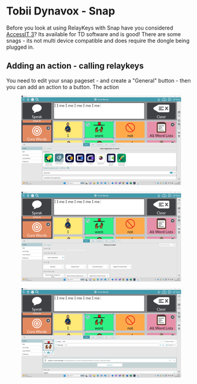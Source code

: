 # Tobii Dynavox - Snap

Before you look at using RelayKeys with Snap have you considered [AccessIT 3](https://www.tobiidynavox.com/products/accessit-3)? Its available for TD software and is good! There are some snags - its not multi device compatible and does require the dongle being plugged in.&#x20;

## Adding an action - calling relaykeys

You need to edit your snap pageset - and create a "General" button - then you can add an action to a button. The action&#x20;

<figure><img src="../../.gitbook/assets/Snap1.png" alt=""><figcaption></figcaption></figure>

<figure><img src="../../.gitbook/assets/Snap2.png" alt=""><figcaption></figcaption></figure>

<figure><img src="../../.gitbook/assets/Snap3.png" alt=""><figcaption></figcaption></figure>
